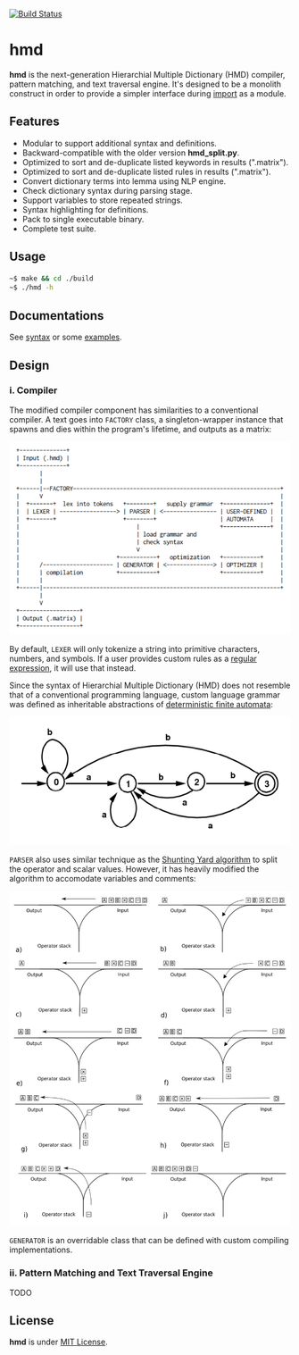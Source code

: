 [![Build Status](https://travis-ci.org/initbar/hmd.svg?branch=master)](https://travis-ci.org/initbar/hmd)

# hmd

**hmd** is the next-generation Hierarchial Multiple Dictionary (HMD) compiler, pattern matching, and text traversal engine. It's designed to be a monolith construct in order to provide a simpler interface during [import](https://docs.python.org/3/reference/import.html) as a module.

## Features

- Modular to support additional syntax and definitions.
- Backward-compatible with the older version **hmd_split.py**.
- Optimized to sort and de-duplicate listed keywords in results (".matrix").
- Optimized to sort and de-duplicate listed rules in results (".matrix").
- Convert dictionary terms into lemma using NLP engine.
- Check dictionary syntax during parsing stage.
- Support variables to store repeated strings.
- Syntax highlighting for definitions.
- Pack to single executable binary.
- Complete test suite.

## Usage

```bash
~$ make && cd ./build
~$ ./hmd -h
```

## Documentations

See [syntax](./docs/SYNTAX.md) or some [examples](./docs/EXAMPLE.md).

## Design

### i. Compiler

The modified compiler component has similarities to a conventional compiler. A text goes into `FACTORY` class, a singleton-wrapper instance that spawns and dies within the program's lifetime, and outputs as a matrix:

<p align="center">
  <img src="./docs/images/design.png">
</p>

By default, `LEXER` will only tokenize a string into primitive characters, numbers, and symbols. If a user provides custom rules as a [regular expression](https://wikipedia.org/wiki/Regular_expression), it will use that instead.

Since the syntax of Hierarchial Multiple Dictionary (HMD) does not resemble that of a conventional programming language, custom language grammar was defined as inheritable abstractions of [deterministic finite automata](https://wikipedia.org/wiki/Deterministic_finite_automaton):

<p align="center">
  <img src="./docs/images/automata.png" height="230px">
</p>

`PARSER` also uses similar technique as the [Shunting Yard algorithm](https://wikipedia.org/wiki/Shunting-yard_algorithm) to split the operator and scalar values. However, it has heavily modified the algorithm to accomodate variables and comments:

<p align="center">
  <img src="./docs/images/shuntingyard.svg" height="600px">
</p>

`GENERATOR` is an overridable class that can be defined with custom compiling implementations.

### ii. Pattern Matching and Text Traversal Engine

TODO

## License

**hmd** is under [MIT License](./LICENSE.md).
